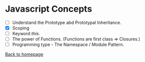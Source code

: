 # Javascript Concepts

- [ ] Understand the Prototype abd Prototypal Inheritance.
- [x] Scoping
- [ ] Keyword _this_.
- [ ] The power of Functions. (Functions are first class => Closures.)
- [ ] Programming type - The Namespace / Module Pattern.

[Back to homepage](/README.md)
